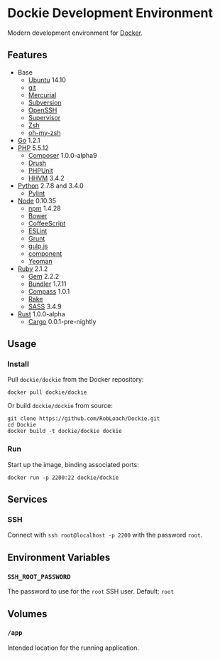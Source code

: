 # Dockie Development Environment

Modern development environment for [Docker](http://docker.io).


## Features

* Base
  * [Ubuntu](http://www.ubuntu.com/) 14.10
  * [git](http://www.git-scm.com)
  * [Mercurial](http://mercurial.selenic.com)
  * [Subversion](https://subversion.apache.org)
  * [OpenSSH](http://www.openssh.com)
  * [Supervisor](http://supervisord.org)
  * [Zsh](http://zsh.org)
  * [oh-my-zsh](http://ohmyz.sh)
* [Go](http://golang.org) 1.2.1
* [PHP](http://php.net) 5.5.12
  * [Composer](http://getcomposer.org) 1.0.0-alpha9
  * [Drush](http://github.com/drush-ops/drush)
  * [PHPUnit](http://phpunit.de)
  * [HHVM](http://hhvm.com) 3.4.2
* [Python](http://python.org) 2.7.8 and 3.4.0
  * [Pylint](http://pylint.org)
* [Node](http://nodejs.org) 0.10.35
  * [npm](http://npmjs.org) 1.4.28
  * [Bower](http://bower.io)
  * [CoffeeScript](http://coffeescript.org)
  * [ESLint](http://eslint.org)
  * [Grunt](http://gruntjs.com)
  * [gulp.js](http://gulpjs.com)
  * [component](http://component.io)
  * [Yeoman](http://yeoman.io)
* [Ruby](http://ruby-lang.org) 2.1.2
  * [Gem](http://rubygems.org) 2.2.2
  * [Bundler](http://bundler.io) 1.7.11
  * [Compass](http://compass-style.org) 1.0.1
  * [Rake](https://github.com/jimweirich/rake)
  * [SASS](http://sass-lang.com) 3.4.9
* [Rust](http://rust-lang.org) 1.0.0-alpha
  * [Cargo](http://crates.io) 0.0.1-pre-nightly


## Usage

### Install

Pull `dockie/dockie` from the Docker repository:
```
docker pull dockie/dockie
```

Or build `dockie/dockie` from source:
```
git clone https://github.com/RobLoach/Dockie.git
cd Dockie
docker build -t dockie/dockie dockie
```

### Run

Start up the image, binding associated ports:
```
docker run -p 2200:22 dockie/dockie
```


## Services

### SSH

Connect with `ssh root@localhost -p 2200` with the password `root`.


## Environment Variables

### `SSH_ROOT_PASSWORD`
The password to use for the `root` SSH user. Default: `root`


## Volumes

### `/app`
Intended location for the running application.
